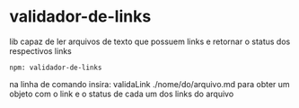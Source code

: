 # validador-de-links
lib capaz de ler arquivos de texto que possuem links e retornar o status dos respectivos links

```
npm: validador-de-links
```

na linha de comando insira: validaLink ./nome/do/arquivo.md para obter um objeto com o link e o status de cada um dos links do arquivo
